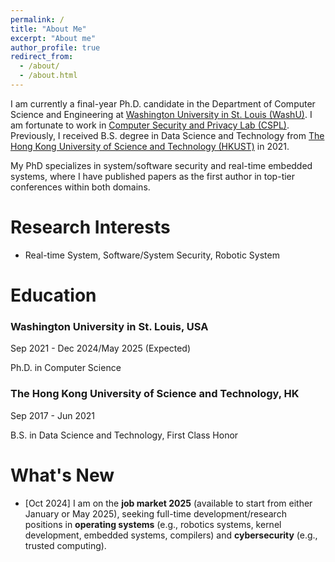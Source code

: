 ```yaml
---
permalink: /
title: "About Me"
excerpt: "About me"
author_profile: true
redirect_from: 
  - /about/
  - /about.html
---
```

I am currently a final-year Ph.D. candidate in the Department of Computer Science and Engineering at [Washington University in St. Louis (WashU)](https://wustl.edu/). I am fortunate to work in [Computer Security and Privacy Lab (CSPL)](https://cybersecurity.seas.wustl.edu/index.html). Previously, I received B.S. degree in Data Science and Technology from [The Hong Kong University of Science and Technology (HKUST)](https://hkust.edu.hk/) in 2021. 

My PhD specializes in system/software security and real-time embedded systems, where I have published papers as the first author in top-tier conferences within both domains. 

Research Interests
======
- Real-time System, Software/System Security, Robotic System

Education
======
 <div class="education-section">
  <div class="education-item">
    <div class="institution">
      <div class="institution-name">
        <h3>Washington University in St. Louis, USA</h3>
        <span class="date">Sep 2021 - Dec 2024/May 2025 (Expected)</span>
      </div>
      <p class="degree">Ph.D. in Computer Science</p>
    </div>
  </div>
 <div class="education-item">
    <div class="institution">
      <div class="institution-name">
        <h3>The Hong Kong University of Science and Technology, HK</h3>
        <span class="date">Sep 2017 - Jun 2021</span>
      </div>
      <p class="degree">B.S. in Data Science and Technology, First Class Honor</p>
    </div>
  </div>
</div>



What's New
======
- [Oct 2024] I am on the <strong>job market 2025</strong> (available to start from either January or May 2025), seeking full-time development/research positions in <strong>operating systems</strong> (e.g., robotics systems, kernel development, embedded systems, compilers) and <strong>cybersecurity</strong> (e.g., trusted computing).
